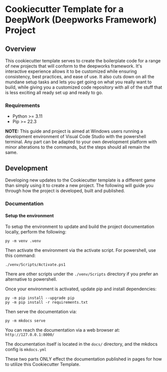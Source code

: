 # Cookiecutter Template for a DeepWork (Deepworks Framework) Project

## Overview
This cookiecutter template serves to create the boilerplate code for a range of new projects that will conform to the deepworks framework. It's interactive experience allows it to be customized while ensuring consistency, best practices, and ease of use. It also cuts down on all the mundane setup tasks and lets you get going on what you really want to build, while giving you a customized code repository with all of the stuff that is less exciting all ready set up and ready to go.

### Requirements
- Python >= 3.11
- Pip >= 22.3

**NOTE:** This guide and project is aimed at Windows users running a development environment of Visual Code Studio with the powershell terminal. Any part can be adapted to your own development platform with minor alterations to the commands, but the steps should all remain the same.

## Development
Developing new updates to the Cookiecutter template is a different game than simply using it to create a new project. The following will guide you through how the project is developed, built and published.

### Documentation
#### Setup the environment
To setup the environment to update and build the project documentation locally, perform the following:
```
py -m venv .venv
```

Then activate the environment via the activate script. For powershell, use this command:
```
./venv/Scripts/Activate.ps1
```

There are other scripts under the `./venv/Scripts` directory if you prefer an alternative to powershell.

Once your environment is activated, update pip and install dependencies:
```
py -m pip install --upgrade pip
py -m pip install -r requirements.txt
```

Then serve the documentation via:
```
py -m mkdocs serve
```

You can reach the documentation via a web browser at: `http://127.0.0.1:8000/`

The documentation itself is located in the `docs/` directory, and the mkdocs config is `mkdocs.yml`

These two parts ONLY effect the documentation published in pages for how to utilize this Cookiecutter Template.